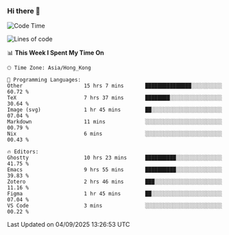 ### Hi there 👋

<!--
**nicehiro/nicehiro** is a ✨ _special_ ✨ repository because its `README.md` (this file) appears on your GitHub profile.

Here are some ideas to get you started:

- 🔭 I’m currently working on ...
- 🌱 I’m currently learning ...
- 👯 I’m looking to collaborate on ...
- 🤔 I’m looking for help with ...
- 💬 Ask me about ...
- 📫 How to reach me: ...
- 😄 Pronouns: ...
- ⚡ Fun fact: ...
-->

<!--START_SECTION:waka-->
![Code Time](http://img.shields.io/badge/Code%20Time-981%20hrs%2017%20mins-blue)

![Lines of code](https://img.shields.io/badge/From%20Hello%20World%20I%27ve%20Written-1.9%20million%20lines%20of%20code-blue)

📊 **This Week I Spent My Time On** 

```text
🕑︎ Time Zone: Asia/Hong_Kong

💬 Programming Languages: 
Other                    15 hrs 7 mins       ███████████████░░░░░░░░░░   60.72 % 
TeX                      7 hrs 37 mins       ████████░░░░░░░░░░░░░░░░░   30.64 % 
Image (svg)              1 hr 45 mins        ██░░░░░░░░░░░░░░░░░░░░░░░   07.04 % 
Markdown                 11 mins             ░░░░░░░░░░░░░░░░░░░░░░░░░   00.79 % 
Nix                      6 mins              ░░░░░░░░░░░░░░░░░░░░░░░░░   00.43 % 

🔥 Editors: 
Ghostty                  10 hrs 23 mins      ██████████░░░░░░░░░░░░░░░   41.75 % 
Emacs                    9 hrs 55 mins       ██████████░░░░░░░░░░░░░░░   39.83 % 
Zotero                   2 hrs 46 mins       ███░░░░░░░░░░░░░░░░░░░░░░   11.16 % 
Figma                    1 hr 45 mins        ██░░░░░░░░░░░░░░░░░░░░░░░   07.04 % 
VS Code                  3 mins              ░░░░░░░░░░░░░░░░░░░░░░░░░   00.22 % 
```


 Last Updated on 04/09/2025 13:26:53 UTC
<!--END_SECTION:waka-->
